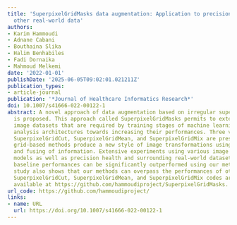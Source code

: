 ```yaml
---
title: 'SuperpixelGridMasks data augmentation: Application to precision health and
  other real-world data'
authors:
- Karim Hammoudi
- Adnane Cabani
- Bouthaina Slika
- Halim Benhabiles
- Fadi Dornaika
- Mahmoud Melkemi
date: '2022-01-01'
publishDate: '2025-06-05T09:02:01.021211Z'
publication_types:
- article-journal
publication: '*Journal of Healthcare Informatics Research*'
doi: 10.1007/s41666-022-00122-1
abstract: A novel approach of data augmentation based on irregular superpixel decomposition
  is proposed. This approach called SuperpixelGridMasks permits to extend original
  image datasets that are required by training stages of machine learning-related
  analysis architectures towards increasing their performances. Three variants named
  SuperpixelGridCut, SuperpixelGridMean, and SuperpixelGridMix are presented. These
  grid-based methods produce a new style of image transformations using the dropping
  and fusing of information. Extensive experiments using various image classification
  models as well as precision health and surrounding real-world datasets show that
  baseline performances can be significantly outperformed using our methods. The comparative
  study also shows that our methods can overpass the performances of other data augmentations.
  SuperpixelGridCut, SuperpixelGridMean, and SuperpixelGridMix codes are publicly
  available at https://github.com/hammoudiproject/SuperpixelGridMasks.
url_code: https://github.com/hammoudiproject/
links:
- name: URL
  url: https://doi.org/10.1007/s41666-022-00122-1
---
```

